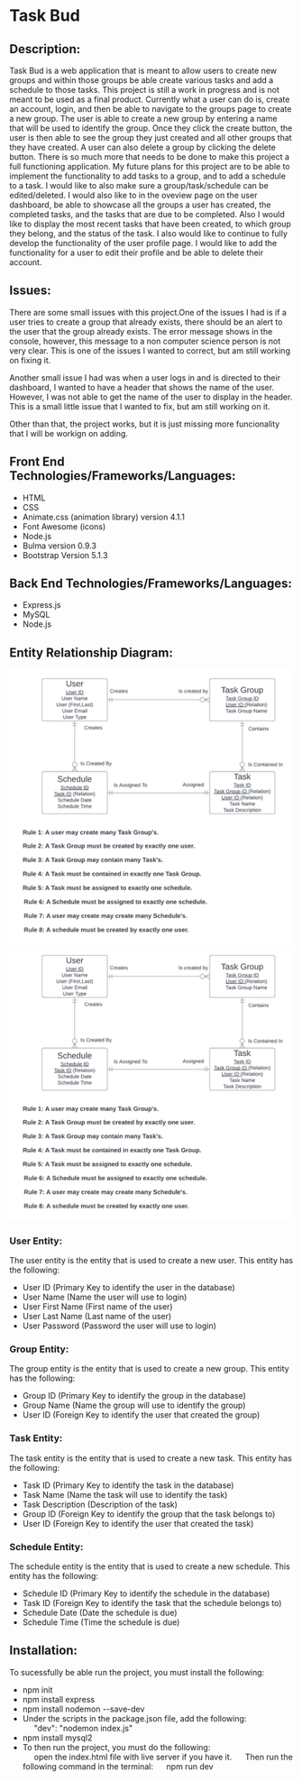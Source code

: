# Task Bud

## Description:
Task Bud is a web application that is meant to allow users to create new groups and 
within those groups be able create various tasks and add a schedule to those tasks.
This project is still a work in progress and is not meant to be used as a final product.
Currently what a user can do is, create an account, login, and then be able to navigate to
the groups page to create a new group. The user is able to create a new group by entering
a name that will be used to identify the group. Once they click the create button, the user is
then able to see the group they just created and all other groups that they have created. A user
can also delete a group by clicking the delete button. There is so much more that needs to be done
to make this project a full functioning application. My future plans for this project are to
be able to implement the functionality to add tasks to a group, and to add a schedule to a task. I
would like to also make sure a group/task/schedule can be edited/deleted. I would also like to in the
oveview page on the user dashboard, be able to showcase all the groups a user has created, the 
completed tasks, and the tasks that are due to be completed. Also I would like to display the most
recent tasks that have been created, to which group they belong, and the status of the task. I also
would like to continue to fully develop the functionality of the user profile page. I would like to add the functionality for a user to edit their profile and be able to delete their account.

## Issues: 
There are some small issues with this project.One of the issues I had is if a user tries to create a 
group that already exists, there should be an alert to the user that the group already exists. The error
message shows in the console, however, this message to a non computer science person is not very
clear. This is one of the issues I wanted to correct, but am still working on fixing it.

Another small issue I had was when a user logs in and is directed to their dashboard, I wanted to
have a header that shows the name of the user. However, I was not able to get the name of the user to 
display in the header. This is a small little issue that I wanted to fix, but am still working on it.

Other than that, the project works, but it is just missing more funcionality that I will be workign on adding.

## Front End Technologies/Frameworks/Languages:
- HTML
- CSS
- Animate.css (animation library) version 4.1.1
- Font Awesome (icons)
- Node.js
- Bulma version 0.9.3
- Bootstrap Version 5.1.3


## Back End Technologies/Frameworks/Languages:
- Express.js
- MySQL
- Node.js

## Entity Relationship Diagram:
![Fancy logo](./img/CPS%20593_%20Assignment%204.png#gh-dark-mode-only)
![Fancy logo](./img/CPS%20593_%20Assignment%204.png#gh-light-mode-only)
### User Entity:
The user entity is the entity that is used to create a new user. This entity has the following: 
- User ID (Primary Key to identify the user in the database)
- User Name (Name the user will use to login)
- User First Name (First name of the user)
- User Last Name (Last name of the user)
- User Password (Password the user will use to login)

### Group Entity:
The group entity is the entity that is used to create a new group. This entity has the following:
- Group ID (Primary Key to identify the group in the database)
- Group Name (Name the group will use to identify the group)
- User ID (Foreign Key to identify the user that created the group)

### Task Entity:
The task entity is the entity that is used to create a new task. This entity has the following:
- Task ID (Primary Key to identify the task in the database)
- Task Name (Name the task will use to identify the task)
- Task Description (Description of the task)
- Group ID  (Foreign Key to identify the group that the task belongs to)
- User ID (Foreign Key to identify the user that created the task)

### Schedule Entity:
The schedule entity is the entity that is used to create a new schedule. This entity has the following:
- Schedule ID (Primary Key to identify the schedule in the database)
- Task ID (Foreign Key to identify the task that the schedule belongs to)
- Schedule Date (Date the schedule is due)
- Schedule Time (Time the schedule is due)

## Installation:
To sucessfully be able run the project, you must install the following:
- npm init
- npm install express
- npm install nodemon --save-dev
- Under the scripts in the package.json file, add the following:<br>
&nbsp;&nbsp;&nbsp;&nbsp;&nbsp;"dev": "nodemon index.js"
- npm install mysql2
- To then run the project, you must do the following:<br>
&nbsp;&nbsp;&nbsp;&nbsp;&nbsp;open the index.html file with live server if you have it.
&nbsp;&nbsp;&nbsp;&nbsp;&nbsp;Then run the following command in the terminal:
&nbsp;&nbsp;&nbsp;&nbsp;&nbsp;npm run dev








